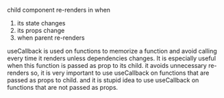 child component re-renders in when

1. its state changes
2. its props change
3. when parent re-renders

useCallback is used on functions to memorize a function and avoid calling every time it renders
unless dependencies changes.
It is especially useful when this function is passed as prop to its child. it avoids unnecessary re-renders
so, it is very important to use useCallback on functions that are passed as props to child.
and it is stupid idea to use useCallback on functions that are not passed as props.
